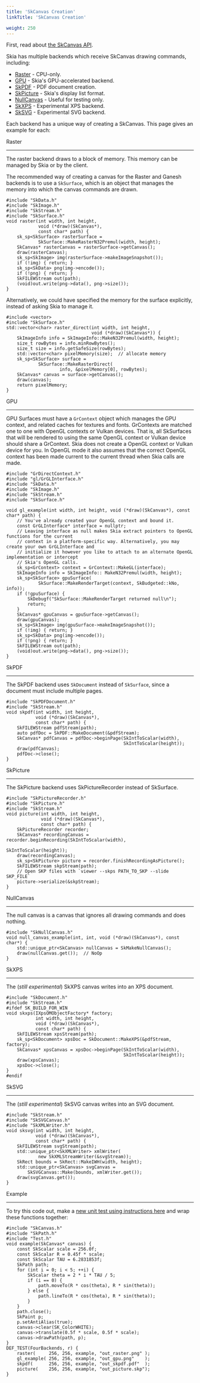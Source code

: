 ```yaml
---
title: 'SkCanvas Creation'
linkTitle: 'SkCanvas Creation'

weight: 250
---
```


First, read about [the SkCanvas API](../skcanvas_overview).

Skia has multiple backends which receive SkCanvas drawing commands, including:

- [Raster](#raster) - CPU-only.
- [GPU](#gpu) - Skia's GPU-accelerated backend.
- [SkPDF](#skpdf) - PDF document creation.
- [SkPicture](#skpicture) - Skia's display list format.
- [NullCanvas](#nullcanvas) - Useful for testing only.
- [SkXPS](#skxps) - Experimental XPS backend.
- [SkSVG](#sksvg) - Experimental SVG backend.

Each backend has a unique way of creating a SkCanvas. This page gives an example
for each:

<span id="raster"></span> Raster

---

The raster backend draws to a block of memory. This memory can be managed by
Skia or by the client.

The recommended way of creating a canvas for the Raster and Ganesh backends is
to use a `SkSurface`, which is an object that manages the memory into which the
canvas commands are drawn.

<!--?prettify lang=cc?-->

    #include "SkData.h"
    #include "SkImage.h"
    #include "SkStream.h"
    #include "SkSurface.h"
    void raster(int width, int height,
                void (*draw)(SkCanvas*),
                const char* path) {
        sk_sp<SkSurface> rasterSurface =
                SkSurface::MakeRasterN32Premul(width, height);
        SkCanvas* rasterCanvas = rasterSurface->getCanvas();
        draw(rasterCanvas);
        sk_sp<SkImage> img(rasterSurface->makeImageSnapshot());
        if (!img) { return; }
        sk_sp<SkData> png(img->encode());
        if (!png) { return; }
        SkFILEWStream out(path);
        (void)out.write(png->data(), png->size());
    }

Alternatively, we could have specified the memory for the surface explicitly,
instead of asking Skia to manage it.

<!--?prettify lang=cc?-->

    #include <vector>
    #include "SkSurface.h"
    std::vector<char> raster_direct(int width, int height,
                                    void (*draw)(SkCanvas*)) {
        SkImageInfo info = SkImageInfo::MakeN32Premul(width, height);
        size_t rowBytes = info.minRowBytes();
        size_t size = info.getSafeSize(rowBytes);
        std::vector<char> pixelMemory(size);  // allocate memory
        sk_sp<SkSurface> surface =
                SkSurface::MakeRasterDirect(
                        info, &pixelMemory[0], rowBytes);
        SkCanvas* canvas = surface->getCanvas();
        draw(canvas);
        return pixelMemory;
    }

<span id="gpu"></span> GPU

---

GPU Surfaces must have a `GrContext` object which manages the GPU context, and
related caches for textures and fonts. GrContexts are matched one to one with
OpenGL contexts or Vulkan devices. That is, all SkSurfaces that will be rendered
to using the same OpenGL context or Vulkan device should share a GrContext. Skia
does not create a OpenGL context or Vulkan device for you. In OpenGL mode it
also assumes that the correct OpenGL context has been made current to the
current thread when Skia calls are made.

<!--?prettify lang=cc?-->

    #include "GrDirectContext.h"
    #include "gl/GrGLInterface.h"
    #include "SkData.h"
    #include "SkImage.h"
    #include "SkStream.h"
    #include "SkSurface.h"

    void gl_example(int width, int height, void (*draw)(SkCanvas*), const char* path) {
        // You've already created your OpenGL context and bound it.
        const GrGLInterface* interface = nullptr;
        // Leaving interface as null makes Skia extract pointers to OpenGL functions for the current
        // context in a platform-specific way. Alternatively, you may create your own GrGLInterface and
        // initialize it however you like to attach to an alternate OpenGL implementation or intercept
        // Skia's OpenGL calls.
        sk_sp<GrContext> context = GrContext::MakeGL(interface);
        SkImageInfo info = SkImageInfo:: MakeN32Premul(width, height);
        sk_sp<SkSurface> gpuSurface(
                SkSurface::MakeRenderTarget(context, SkBudgeted::kNo, info));
        if (!gpuSurface) {
            SkDebugf("SkSurface::MakeRenderTarget returned null\n");
            return;
        }
        SkCanvas* gpuCanvas = gpuSurface->getCanvas();
        draw(gpuCanvas);
        sk_sp<SkImage> img(gpuSurface->makeImageSnapshot());
        if (!img) { return; }
        sk_sp<SkData> png(img->encode());
        if (!png) { return; }
        SkFILEWStream out(path);
        (void)out.write(png->data(), png->size());
    }

<span id="skpdf"></span> SkPDF

---

The SkPDF backend uses `SkDocument` instead of `SkSurface`, since a document
must include multiple pages.

<!--?prettify lang=cc?-->

    #include "SkPDFDocument.h"
    #include "SkStream.h"
    void skpdf(int width, int height,
               void (*draw)(SkCanvas*),
               const char* path) {
        SkFILEWStream pdfStream(path);
        auto pdfDoc = SkPDF::MakeDocument(&pdfStream);
        SkCanvas* pdfCanvas = pdfDoc->beginPage(SkIntToScalar(width),
                                                SkIntToScalar(height));
        draw(pdfCanvas);
        pdfDoc->close();
    }

<span id="skpicture"></span> SkPicture

---

The SkPicture backend uses SkPictureRecorder instead of SkSurface.

<!--?prettify lang=cc?-->

    #include "SkPictureRecorder.h"
    #include "SkPicture.h"
    #include "SkStream.h"
    void picture(int width, int height,
                 void (*draw)(SkCanvas*),
                 const char* path) {
        SkPictureRecorder recorder;
        SkCanvas* recordingCanvas = recorder.beginRecording(SkIntToScalar(width),
                                                            SkIntToScalar(height));
        draw(recordingCanvas);
        sk_sp<SkPicture> picture = recorder.finishRecordingAsPicture();
        SkFILEWStream skpStream(path);
        // Open SKP files with `viewer --skps PATH_TO_SKP --slide SKP_FILE`
        picture->serialize(&skpStream);
    }

<span id="nullcanvas"></span> NullCanvas

---

The null canvas is a canvas that ignores all drawing commands and does nothing.

<!--?prettify lang=cc?-->

    #include "SkNullCanvas.h"
    void null_canvas_example(int, int, void (*draw)(SkCanvas*), const char*) {
        std::unique_ptr<SkCanvas> nullCanvas = SkMakeNullCanvas();
        draw(nullCanvas.get());  // NoOp
    }

<span id="skxps"></span> SkXPS

---

The (_still experimental_) SkXPS canvas writes into an XPS document.

<!--?prettify lang=cc?-->

    #include "SkDocument.h"
    #include "SkStream.h"
    #ifdef SK_BUILD_FOR_WIN
    void skxps(IXpsOMObjectFactory* factory;
               int width, int height,
               void (*draw)(SkCanvas*),
               const char* path) {
        SkFILEWStream xpsStream(path);
        sk_sp<SkDocument> xpsDoc = SkDocument::MakeXPS(&pdfStream, factory);
        SkCanvas* xpsCanvas = xpsDoc->beginPage(SkIntToScalar(width),
                                                SkIntToScalar(height));
        draw(xpsCanvas);
        xpsDoc->close();
    }
    #endif

<span id="sksvg"></span> SkSVG

---

The (_still experimental_) SkSVG canvas writes into an SVG document.

<!--?prettify lang=cc?-->

    #include "SkStream.h"
    #include "SkSVGCanvas.h"
    #include "SkXMLWriter.h"
    void sksvg(int width, int height,
               void (*draw)(SkCanvas*),
               const char* path) {
        SkFILEWStream svgStream(path);
        std::unique_ptr<SkXMLWriter> xmlWriter(
                new SkXMLStreamWriter(&svgStream));
        SkRect bounds = SkRect::MakeIWH(width, height);
        std::unique_ptr<SkCanvas> svgCanvas =
            SkSVGCanvas::Make(bounds, xmlWriter.get());
        draw(svgCanvas.get());
    }

<span id="example"></span> Example

---

To try this code out, make a
[new unit test using instructions here](/docs/dev/testing/tests) and wrap these
functions together:

<!--?prettify lang=cc?-->

    #include "SkCanvas.h"
    #include "SkPath.h"
    #include "Test.h"
    void example(SkCanvas* canvas) {
        const SkScalar scale = 256.0f;
        const SkScalar R = 0.45f * scale;
        const SkScalar TAU = 6.2831853f;
        SkPath path;
        for (int i = 0; i < 5; ++i) {
            SkScalar theta = 2 * i * TAU / 5;
            if (i == 0) {
                path.moveTo(R * cos(theta), R * sin(theta));
            } else {
                path.lineTo(R * cos(theta), R * sin(theta));
            }
        }
        path.close();
        SkPaint p;
        p.setAntiAlias(true);
        canvas->clear(SK_ColorWHITE);
        canvas->translate(0.5f * scale, 0.5f * scale);
        canvas->drawPath(path, p);
    }
    DEF_TEST(FourBackends, r) {
        raster(     256, 256, example, "out_raster.png" );
        gl_example( 256, 256, example, "out_gpu.png"    );
        skpdf(      256, 256, example, "out_skpdf.pdf"  );
        picture(    256, 256, example, "out_picture.skp");
    }
